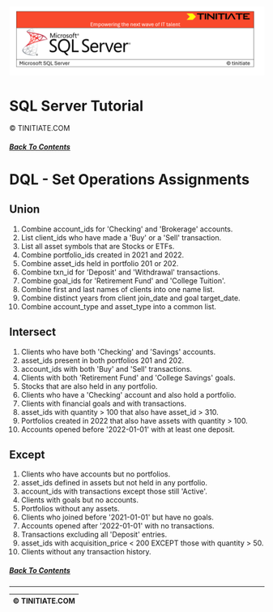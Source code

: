 ![SQL Server Tinitiate Image](../../../sqlserver-sql/sqlserver.png)

# SQL Server Tutorial
&copy; TINITIATE.COM

##### [Back To Contents](./README.md)

# DQL - Set Operations Assignments

## Union
1. Combine account_ids for 'Checking' and 'Brokerage' accounts.
2. List client_ids who have made a 'Buy' or a 'Sell' transaction.
3. List all asset symbols that are Stocks or ETFs.
4. Combine portfolio_ids created in 2021 and 2022.
5. Combine asset_ids held in portfolio 201 or 202.
6. Combine txn_id for 'Deposit' and 'Withdrawal' transactions.
7. Combine goal_ids for 'Retirement Fund' and 'College Tuition'.
8. Combine first and last names of clients into one name list.
9. Combine distinct years from client join_date and goal target_date.
10. Combine account_type and asset_type into a common list.

## Intersect
1. Clients who have both 'Checking' and 'Savings' accounts.
2. asset_ids present in both portfolios 201 and 202.
3. account_ids with both 'Buy' and 'Sell' transactions.
4. Clients with both 'Retirement Fund' and 'College Savings' goals.
5. Stocks that are also held in any portfolio.
6. Clients who have a 'Checking' account and also hold a portfolio.
7. Clients with financial goals and with transactions.
8. asset_ids with quantity > 100 that also have asset_id > 310.
9. Portfolios created in 2022 that also have assets with quantity > 100.
10. Accounts opened before '2022-01-01' with at least one deposit.

## Except
1. Clients who have accounts but no portfolios.
2. asset_ids defined in assets but not held in any portfolio.
3. account_ids with transactions except those still 'Active'.
4. Clients with goals but no accounts.
5. Portfolios without any assets.
6. Clients who joined before '2021-01-01' but have no goals.
7. Accounts opened after '2022-01-01' with no transactions.
8. Transactions excluding all 'Deposit' entries.
9. asset_ids with acquisition_price < 200 EXCEPT those with quantity > 50.
10. Clients without any transaction history.

##### [Back To Contents](./README.md)
***
| &copy; TINITIATE.COM |
|----------------------|
